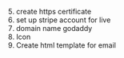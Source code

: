 5. create https certificate
6. set up stripe account for live
7. domain name godaddy
10. Icon
11. Create html template for email